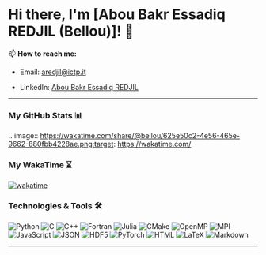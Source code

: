 # Hi there, I'm [Abou Bakr Essadiq REDJIL (Bellou)]! 👋

📫 **How to reach me:**  

- Email: [aredjil@ictp.it](mailto:aredjil@ictp.it)

- LinkedIn: [Abou Bakr Essadiq REDJIL]()
---

### My GitHub Stats 📊  
.. image:: https://wakatime.com/share/@bellou/625e50c2-4e56-465e-9662-880fbb4228ae.png:target: https://wakatime.com/
### My WakaTime :hourglass:

[![wakatime](https://wakatime.com/badge/user/5bd7448d-2290-4328-9528-96f09095a25e.svg)](https://wakatime.com/@5bd7448d-2290-4328-9528-96f09095a25e)

### Technologies & Tools 🛠️  
![Python](https://img.shields.io/badge/-Python-3776AB?logo=python&logoColor=white&style=flat-square)
![C](https://img.shields.io/badge/-C-A8B9CC?logo=c&logoColor=white&style=flat-square)
![C++](https://img.shields.io/badge/-C++-00599C?logo=c%2B%2B&logoColor=white&style=flat-square)
![Fortran](https://img.shields.io/badge/-Fortran-734F96?logo=fortran&logoColor=white&style=flat-square)
![Julia](https://img.shields.io/badge/-Julia-9558B2?logo=julia&logoColor=white&style=flat-square)
![CMake](https://img.shields.io/badge/-CMake-064F8C?logo=cmake&logoColor=white&style=flat-square)
![OpenMP](https://img.shields.io/badge/-OpenMP-1F77B4?logo=openmp&logoColor=white&style=flat-square)
![MPI](https://img.shields.io/badge/-MPI-004D7F?logo=mpi&logoColor=white&style=flat-square)
![JavaScript](https://img.shields.io/badge/-JavaScript-F7DF1E?logo=javascript&logoColor=black&style=flat-square)
![JSON](https://img.shields.io/badge/-JSON-000000?logo=json&logoColor=white&style=flat-square)
![HDF5](https://img.shields.io/badge/-HDF5-0096D6?logo=hdf5&logoColor=white&style=flat-square)
![PyTorch](https://img.shields.io/badge/-PyTorch-EE4C2C?logo=pytorch&logoColor=white&style=flat-square)
![HTML](https://img.shields.io/badge/-HTML-E34F26?logo=html5&logoColor=white&style=flat-square)
![LaTeX](https://img.shields.io/badge/-LaTeX-008080?logo=latex&logoColor=white&style=flat-square)
![Markdown](https://img.shields.io/badge/-Markdown-000000?logo=markdown&logoColor=white&style=flat-square)


---
